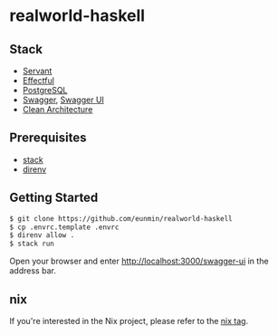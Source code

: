 # realworld-haskell

## Stack

* [Servant](https://www.servant.dev/)
* [Effectful](https://haskell-effectful.github.io/)
* [PostgreSQL](https://www.postgresql.org/)
* [Swagger](https://swagger.io/), [Swagger UI](https://swagger.io/tools/swagger-ui/)
* [Clean Architecture](https://blog.cleancoder.com/uncle-bob/2012/08/13/the-clean-architecture.html)

## Prerequisites

- [stack](https://docs.haskellstack.org/en/stable)
- [direnv](https://direnv.net/docs/installation.html)

## Getting Started

```sh
$ git clone https://github.com/eunmin/realworld-haskell
$ cp .envrc.template .envrc
$ direnv allow .
$ stack run
```

Open your browser and enter [http://localhost:3000/swagger-ui](http://localhost:3000/swagger-ui) in
the address bar.

## nix

If you're interested in the Nix project, please refer to the [nix tag](https://github.com/eunmin/realworld-haskell/tree/nix).
